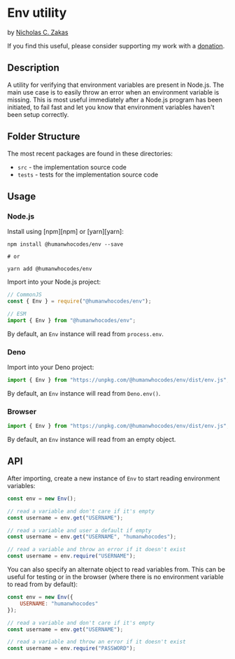 # Env utility

by [Nicholas C. Zakas](https://humanwhocodes.com)

If you find this useful, please consider supporting my work with a [donation](https://humanwhocodes.com/donate).

## Description

A utility for verifying that environment variables are present in Node.js. The main use case is to easily throw an error when an environment variable is missing. This is most useful immediately after a Node.js program has been initiated, to fail fast and let you know that environment variables haven't been setup correctly.

## Folder Structure

The most recent packages are found in these directories:

* `src` - the implementation source code
* `tests` - tests for the implementation source code

## Usage

### Node.js

Install using [npm][npm] or [yarn][yarn]:

```
npm install @humanwhocodes/env --save

# or

yarn add @humanwhocodes/env
```

Import into your Node.js project:

```js
// CommonJS
const { Env } = require("@humanwhocodes/env");

// ESM
import { Env } from "@humanwhocodes/env";
```

By default, an `Env` instance will read from `process.env`.

### Deno

Import into your Deno project:

```js
import { Env } from "https://unpkg.com/@humanwhocodes/env/dist/env.js";
```

By default, an `Env` instance will read from `Deno.env()`.

### Browser

```js
import { Env } from "https://unpkg.com/@humanwhocodes/env/dist/env.js";
```

By default, an `Env` instance will read from an empty object.

## API

After importing, create a new instance of `Env` to start reading environment variables:

```js
const env = new Env();

// read a variable and don't care if it's empty
const username = env.get("USERNAME");

// read a variable and user a default if empty
const username = env.get("USERNAME", "humanwhocodes");

// read a variable and throw an error if it doesn't exist
const username = env.require("USERNAME");
```

You can also specify an alternate object to read variables from. This can be useful for testing or in the browser (where there is no environment variable to read from by default):

```js
const env = new Env({
    USERNAME: "humanwhocodes"
});

// read a variable and don't care if it's empty
const username = env.get("USERNAME");

// read a variable and throw an error if it doesn't exist
const username = env.require("PASSWORD");
```
